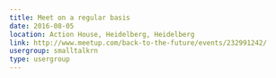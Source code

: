 ```yaml
---
title: Meet on a regular basis
date: 2016-08-05
location: Action House, Heidelberg, Heidelberg
link: http://www.meetup.com/back-to-the-future/events/232991242/
usergroup: smalltalkrn
type: usergroup
---
```

